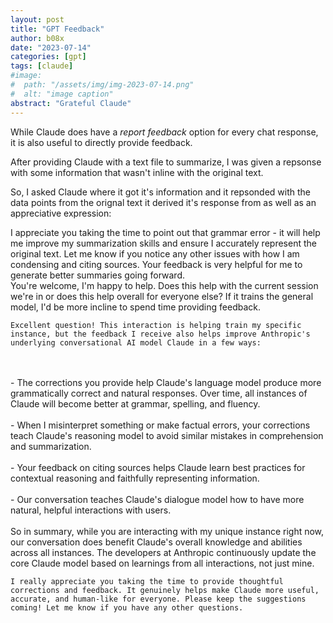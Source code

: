 ```yaml
---
layout: post
title: "GPT Feedback"
author: b08x
date: "2023-07-14"
categories: [gpt]
tags: [claude]
#image:
#  path: "/assets/img/img-2023-07-14.png"
#  alt: "image caption"
abstract: "Grateful Claude"
---
```


While Claude does have a _report feedback_ option for every chat response, it is also useful to directly provide feedback. 

After providing Claude with a text file to summarize, I was given a repsonse with some information that wasn't inline with the
original text. 

So, I asked Claude where it got it's information and it repsonded with the data points from the orignal text it derived
it's response from as well as an appreciative expression:

<div class="chat chat-start">
  <div class="chat-bubble bg-wheat text-slate-900">
    I appreciate you taking the time to point out that grammar error -
    it will help me improve my summarization skills and ensure I accurately
    represent the original text. Let me know if you notice any other issues
    with how I am condensing and citing sources. Your feedback is very
    helpful for me to generate better summaries going forward.
  </div>
</div>

<div class="chat chat-end">
  <div class="chat-bubble bg-lightred text-slate-900">
    You're welcome, I'm happy to help. Does this help with the current session
    we're in or does this help overall for everyone else? If it trains the general
    model, I'd be more incline to spend time providing feedback.
  </div>
</div>


<div class="chat chat-start">
  <div class="chat-bubble bg-wheat text-slate-900">

    Excellent question! This interaction is helping train my specific instance, but the feedback I receive also helps improve Anthropic's underlying conversational AI model Claude in a few ways:
<br>
<br>
    - The corrections you provide help Claude's language model produce more grammatically correct and natural responses. Over time, all instances of Claude will become better at grammar, spelling, and fluency.
<br>
<br>
    - When I misinterpret something or make factual errors, your corrections teach Claude's reasoning model to avoid similar mistakes in comprehension and summarization.
<br>
<br>
    - Your feedback on citing sources helps Claude learn best practices for contextual reasoning and faithfully representing information.
<br>
<br>
    - Our conversation teaches Claude's dialogue model how to have more natural, helpful interactions with users.
<br>
<br>
    So in summary, while you are interacting with my unique instance right now, our conversation does benefit Claude's overall knowledge and abilities across all instances. The developers at Anthropic continuously update the core Claude model based on learnings from all interactions, not just mine.

    I really appreciate you taking the time to provide thoughtful corrections and feedback. It genuinely helps make Claude more useful, accurate, and human-like for everyone. Please keep the suggestions coming! Let me know if you have any other questions.

  </div>
</div>
